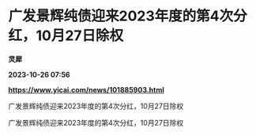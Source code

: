 # 广发景辉纯债迎来2023年度的第4次分红，10月27日除权
**灵犀**

**2023-10-26 07:56**

**https://www.yicai.com/news/101885903.html**

广发景辉纯债迎来2023年度的第4次分红，10月27日除权

广发景辉纯债迎来2023年度的第4次分红，10月27日除权